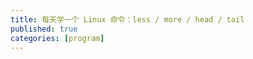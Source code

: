 ```yaml
---
title: 每天学一个 Linux 命令：less / more / head / tail
published: true
categories: [program]
---
```


